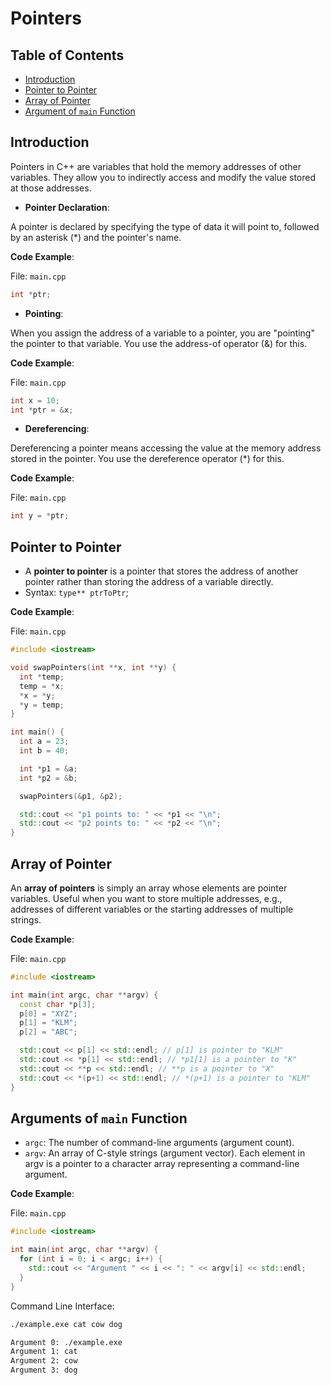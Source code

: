# Pointers

## Table of Contents

- [Introduction](#introduction)
- [Pointer to Pointer](#pointer-to-pointer)
- [Array of Pointer](#array-of-pointer)
- [Argument of `main` Function](#arguments-of-main-function)

## Introduction

Pointers in C++ are variables that hold the memory addresses of other variables. They allow you to indirectly access and modify the value stored at those addresses.

- **Pointer Declaration**:

A pointer is declared by specifying the type of data it will point to, followed by an asterisk (\*) and the pointer's name.

**Code Example**:

File: `main.cpp`

```cpp
int *ptr;
```

- **Pointing**:

When you assign the address of a variable to a pointer, you are "pointing" the pointer to that variable. You use the address-of operator (&) for this.

**Code Example**:

File: `main.cpp`

```cpp
int x = 10;
int *ptr = &x;
```

- **Dereferencing**:

Dereferencing a pointer means accessing the value at the memory address stored in the pointer. You use the dereference operator (\*) for this.

**Code Example**:

File: `main.cpp`

```cpp
int y = *ptr;
```

## Pointer to Pointer

- A **pointer to pointer** is a pointer that stores the address of another pointer rather than storing the address of a variable directly.
- Syntax: `type** ptrToPtr`;

**Code Example**:

File: `main.cpp`

```cpp
#include <iostream>

void swapPointers(int **x, int **y) {
  int *temp;
  temp = *x;
  *x = *y;
  *y = temp;
}

int main() {
  int a = 23;
  int b = 40;

  int *p1 = &a;
  int *p2 = &b;

  swapPointers(&p1, &p2);

  std::cout << "p1 points to: " << *p1 << "\n";
  std::cout << "p2 points to: " << *p2 << "\n";
}
```

## Array of Pointer

An **array of pointers** is simply an array whose elements are pointer variables.
Useful when you want to store multiple addresses, e.g., addresses of different variables or the starting addresses of multiple strings.

**Code Example**:

File: `main.cpp`

```cpp
#include <iostream>

int main(int argc, char **argv) {
  const char *p[3];
  p[0] = "XYZ";
  p[1] = "KLM";
  p[2] = "ABC";

  std::cout << p[1] << std::endl; // p[1] is pointer to "KLM"
  std::cout << *p[1] << std::endl; // *p1[1] is a pointer to "K"
  std::cout << **p << std::endl; // **p is a pointer to "X"
  std::cout << *(p+1) << std::endl; // *(p+1) is a pointer to "KLM"
}
```

## Arguments of `main` Function

- `argc`: The number of command-line arguments (argument count).
- `argv`: An array of C-style strings (argument vector). Each element in argv is a pointer to a character array representing a command-line argument.

**Code Example**:

File: `main.cpp`

```cpp
#include <iostream>

int main(int argc, char **argv) {
  for (int i = 0; i < argc; i++) {
    std::cout << "Argument " << i << ": " << argv[i] << std::endl;
  }
}
```

Command Line Interface:

```bash
./example.exe cat cow dog

Argument 0: ./example.exe
Argument 1: cat
Argument 2: cow
Argument 3: dog
```
